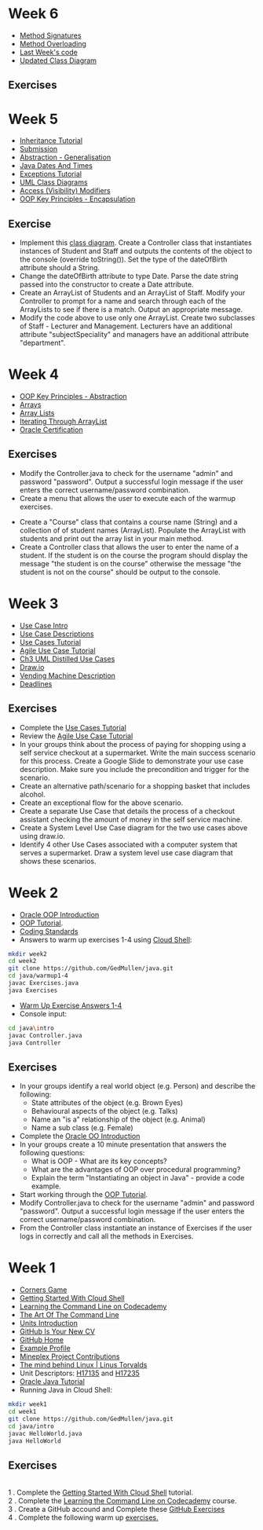 # Week 6

* [Method Signatures](https://docs.oracle.com/javase/tutorial/java/javaOO/methods.html)
* [Method Overloading](https://www.geeksforgeeks.org/overloading-in-java/)
* [Last Week's code](https://github.com/GedMullen/java/tree/master/week5/inheritance)
* [Updated Class Diagram](https://drive.google.com/open?id=1ZkLt18MFh-12Yz8gUAlamMRUYusF0KAr)

## Exercises
<!--
* Update the code to add the "Person has an Address" relationship. Pass the address into the constructor of the Person object.
* You may not have the address of all Staff/Students. Add in an overloaded constructor to allow for this.
* Expand the application to have a menu with the following options:
	* Search for person.
	* Add Student. 
-->
# Week 5

* [Inheritance Tutorial](https://www.tutorialspoint.com/java/java_inheritance.htm)
* [Submission](http://moodle.forthvalley.ac.uk/moodle/mod/assign/view.php?id=81694&group=2463)
* [Abstraction - Generalisation](https://docs.google.com/presentation/d/1ayqwPLIqOVPmjWP3LclbivWFTwE1syGoCxLnR9zdVtY/edit?usp=sharing)
* [Java Dates And Times](http://www.tutorialspoint.com/java/java_date_time.htm)
* [Exceptions Tutorial](https://www.tutorialspoint.com/java/java_exceptions.htm)
* [UML Class Diagrams](https://drive.google.com/file/d/0B-CFaefA1v4RTmhRa2NEUHpFcXc/view?usp=docslist_api)
* [Access (Visibility) Modifiers](https://docs.oracle.com/javase/tutorial/java/javaOO/accesscontrol.html)
* [OOP Key Principles - Encapsulation](https://docs.google.com/presentation/d/1iY-umOTsc66EythgwvxxafqMDW4UDYRfrOUq0FN2Vzo/edit?usp=sharing)
## Exercise

* Implement this [class diagram](https://docs.google.com/presentation/d/1ayqwPLIqOVPmjWP3LclbivWFTwE1syGoCxLnR9zdVtY/edit#slide=id.p6). Create a Controller class that instantiates instances of Student and Staff and outputs the contents of the object to the console (override toString()). Set the type of the dateOfBirth attribute should a String.
* Change the dateOfBirth attribute to type Date. Parse the date string passed into the constructor to create a Date attribute.
* Create an ArrayList of Students and an ArrayList of Staff. Modify your Controller to prompt for a name and search through each of the ArrayLists to see if there is a match. Output an appropriate message.
* Modify the code above to use only one ArrayList.
Create two subclasses of Staff - Lecturer and Management. Lecturers have an additional attribute "subjectSpeciality" and managers have an additional attribute "department".
<!--
-->

# Week 4

* [OOP Key Principles - Abstraction](https://docs.google.com/presentation/d/1mgbg_7FeEMJJeu2vH_Y8Kll8ufKYG3qWAFFGIWKBHMI/edit?usp=sharing)
* [Arrays](https://www.tutorialspoint.com/java/java_arrays.htm)
* [Array Lists](https://www.javatpoint.com/java-arraylist)
* [Iterating Through ArrayList](https://gist.github.com/GedMullen/9223ae030ff1c9c5e99318279fc91452)
* [Oracle Certification](https://education.oracle.com/oracle-certification-exams-list)
<!--
* [Warm Up Answers](https://github.com/GedMullen/java/tree/master/warmup5-11)
* [OOP Key Principles - Encapsulation](https://docs.google.com/presentation/d/1iY-umOTsc66EythgwvxxafqMDW4UDYRfrOUq0FN2Vzo/edit?usp=sharing)
-->
## Exercises

* Modify the Controller.java to check for the username "admin" and password "password". Output a successful login message if the user enters the correct username/password combination.
* Create a menu that allows the user to execute each of the warmup exercises.
<!--
* Look at the [Warm Up Answers](https://github.com/GedMullen/java/tree/master/warmup5-11). Can you make any improvements?
-->
* Create a "Course" class that contains a course name (String) and a collection of of student names (ArrayList<String>). Populate the ArrayList with students and print out the array list in your main method.
* Create a Controller class that allows the user to enter the name of a student. If the student is on the course the program should display the message "the student is on the course" otherwise the message "the student is not on the course" should be output to the console.

# Week 3
 
* [Use Case Intro](https://docs.google.com/presentation/d/12LguEoxFnRpudMGFXiUSkXRO3o7nGsrYpSoqGFaFU08/edit?usp=sharing)
* [Use Case Descriptions](https://docs.google.com/presentation/d/1oa1b0NyJd6A_mF2GCjdBbE8dqmzzHVtMmXDHXEV-Me8/edit?usp=sharing)
* [Use Cases Tutorial](http://www.usability.gov/how-to-and-tools/methods/use-cases.html)
* [Agile Use Case Tutorial](http://www.agilemodeling.com/artifacts/useCaseDiagram.htm)
* [Ch3 UML Distilled Use Cases](http://www.amazon.co.uk/UML-Distilled-Standard-Modeling-Technology/dp/0321193687)
* [Draw.io](https://www.draw.io/)
* [Vending Machine Description](https://docs.google.com/document/d/1Eucn9fDemkJmoLM0xtM92mou7vyhWIxCouGaYu0PQP8/edit?usp=sharing)
* [Deadlines](https://docs.google.com/spreadsheets/d/1k4FEsRQcoX1WEdatdkQ17lrfx29YZ539LxWIM1QuJIs/edit?usp=sharing)

## Exercises

* Complete the [Use Cases Tutorial](http://www.usability.gov/how-to-and-tools/methods/use-cases.html)   
* Review the [Agile Use Case Tutorial](http://www.agilemodeling.com/artifacts/useCaseDiagram.htm)
* In your groups think about the process of paying for shopping using a self service checkout at a supermarket. Write the main success scenario for this process. Create a Google Slide to demonstrate your use case description. Make sure you include the precondition and trigger for the scenario.
* Create an alternative path/scenario for a shopping basket that includes alcohol.
* Create an exceptional flow for the above scenario.
* Create a separate Use Case that details the process of a checkout assistant checking the amount of money in the self service machine.
* Create a System Level Use Case diagram for the two use cases above using draw.io.
* Identify 4 other Use Cases associated with a computer system that serves a supermarket. Draw a system level use case diagram that shows these scenarios. 

# Week 2

* [Oracle OOP Introduction](https://docs.oracle.com/javase/tutorial/java/concepts/index.html)
* [OOP Tutorial](https://www3.ntu.edu.sg/home/ehchua/programming/java/J3a_OOPBasics.html).
* [Coding Standards](http://www.asch.org.uk/programming/general/standards.html)
* Answers to warm up exercises 1-4 using [Cloud Shell](https://console.cloud.google.com/cloudshell/):
```bash
mkdir week2
cd week2
git clone https://github.com/GedMullen/java.git
cd java/warmup1-4
javac Exercises.java
java Exercises
```
* [Warm Up Exercise Answers 1-4](https://github.com/GedMullen/java/blob/master/warmup1-4/Exercises.java)
* Console input:
```bash
cd java\intro
javac Controller.java
java Controller
```

## Exercises

* In your groups identify a real world object (e.g. Person) and describe the following:
	* State attributes of the object (e.g. Brown Eyes)
	* Behavioural aspects of the object (e.g. Talks)
	* Name an "is a" relationship of the object (e.g. Animal)
	* Name a sub class (e.g. Female)
* Complete the [Oracle OO Introduction](https://docs.oracle.com/javase/tutorial/java/concepts/index.html)
* In your groups create a 10 minute presentation that answers the following questions:
	* What is OOP - What are its key concepts?
	* What are the advantages of OOP over procedural programming?
	* Explain the term "Instantiating an object in Java" -  provide a code example.
* Start working through the [OOP Tutorial](https://www3.ntu.edu.sg/home/ehchua/programming/java/J3a_OOPBasics.html).
* Modify Controller.java to check for the username "admin" and password "password". Output a successful login message if the user enters the correct username/password combination.
* From the Controller class instantiate an instance of Exercises if the user logs in correctly and call all the methods in Exercises. 


# Week 1

* [Corners Game](https://docs.google.com/document/d/1f8YCnRpKR5dgO-aP77ZXJg5SU6BWLMkiLsc99n1WZe4/pub)
* [Getting Started With Cloud Shell](https://cloud.google.com/shell/docs/starting-cloud-shell)
* [Learning the Command Line on Codecademy](https://www.codecademy.com/learn/learn-the-command-line)
* [The Art Of The Command Line](https://github.com/jlevy/the-art-of-command-line)
* [Units Introduction](https://docs.google.com/presentation/d/1vjJw28aysAXbqeHky2WEMIa-3JgJyaB9voCqvJ-3qYQ/edit?usp=sharing)
* [GitHub Is Your New CV](http://code.dblock.org/2011/07/14/github-is-your-new-resume.html)
* [GitHub Home](https://github.com/)
* [Example Profile](https://github.com/marijnh)
* [Mineplex Project Contributions](https://drive.google.com/file/d/0B7l9n3yk5ob0b0JCWXU5ZjY4dUk/view?ts=58170cea)
* [The mind behind Linux | Linus Torvalds](https://www.youtube.com/watch?v=o8NPllzkFhE)
* Unit Descriptors: [H17135](http://www.sqa.org.uk/files/hn/H17135.pdf) and  [H17235](http://www.sqa.org.uk/files/hn/H17235.pdf)
* [Oracle Java Tutorial](https://docs.oracle.com/javase/tutorial/)
* Running Java in Cloud Shell:
```bash
mkdir week1
cd week1
git clone https://github.com/GedMullen/java.git
cd java/intro
javac HelloWorld.java
java HelloWorld
```

## Exercises

<BR>1 . Complete the [Getting Started With Cloud Shell](https://cloud.google.com/shell/docs/starting-cloud-shell) tutorial.
<br>2 . Complete the [Learning the Command Line on Codecademy](https://www.codecademy.com/learn/learn-the-command-line) course.
<br>3 . Create a GitHub accound and Complete these [GitHub Exercises](https://docs.google.com/document/d/1lYOmyY0liBNXntOP9yipcD7Cy-aqKqAU1gkrSmdd2e4/edit?usp=sharing)
<br>4 . Complete the following warm up [exercises.](https://docs.google.com/document/d/1xrO981Us1UyecvPCDTqdcVK8JynzlbnyNY1Hew8WuRY/edit?usp=sharing)



